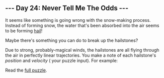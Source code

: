 ## --- Day 24: Never Tell Me The Odds ---

It seems like something is going wrong with the snow-making process. Instead of forming snow, the
water that's been absorbed into the air seems to be
forming [hail](https://en.wikipedia.org/wiki/Hail)!

Maybe there's something you can do to break up the hailstones?

Due to strong, probably-magical winds, the hailstones are all flying through the air in perfectly
linear trajectories. You make a note of each hailstone's <em>position</em> and <em>velocity</em> (
your puzzle input). For example:

Read the [full puzzle](https://adventofcode.com/2023/day/24).